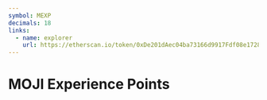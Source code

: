 ```yaml
---
symbol: MEXP
decimals: 18
links:
  - name: explorer
    url: https://etherscan.io/token/0xDe201dAec04ba73166d9917Fdf08e1728E270F06
---
```


# MOJI Experience Points
